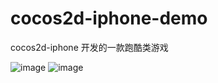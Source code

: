 # cocos2d-iphone-demo

cocos2d-iphone 开发的一款跑酷类游戏

![image](https://github.com/LLSkittles/cocos2d-iphone-demo/blob/master/start.gif)
![image](https://github.com/LLSkittles/cocos2d-iphone-demo/blob/master/游戏效果.gif)
